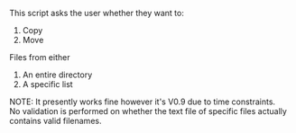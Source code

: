 This script asks the user whether they want to:
<ol>
<li>Copy
<li>Move
</ol>

Files from either

<ol>
<li>An entire directory
<li>A specific list
</ol>
NOTE: It presently works fine however it's V0.9 due to time constraints.<br>No validation is performed on whether 
the text file of specific files actually contains valid filenames.